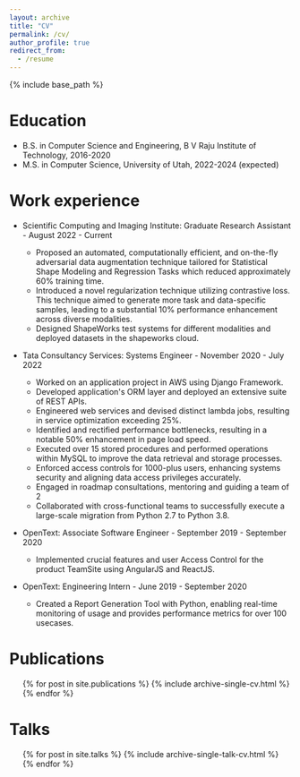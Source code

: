 ```yaml
---
layout: archive
title: "CV"
permalink: /cv/
author_profile: true
redirect_from:
  - /resume
---
```


{% include base_path %}

Education
======
* B.S. in Computer Science and Engineering, B V Raju Institute of Technology, 2016-2020
* M.S. in Computer Science, University of Utah, 2022-2024 (expected)
<!-- * Ph.D in Version Control Theory, GitHub University, 2018 (expected) -->

Work experience
======
* Scientific Computing and Imaging Institute: Graduate Research Assistant - August 2022 - Current
  * Proposed an automated, computationally efficient, and on-the-fly adversarial data augmentation technique tailored for Statistical Shape Modeling and Regression Tasks which reduced approximately 60% training time.
  * Introduced a novel regularization technique utilizing contrastive loss. This technique aimed to generate more task and data-specific samples, leading to a substantial 10% performance enhancement across diverse modalities.
  * Designed ShapeWorks test systems for different modalities and deployed datasets in the shapeworks cloud.

* Tata Consultancy Services: Systems Engineer - November 2020 - July 2022
  * Worked on an application project in AWS using Django Framework.
  * Developed application's ORM layer and deployed an extensive suite of REST APIs.
  * Engineered web services and devised distinct lambda jobs, resulting in service optimization exceeding 25%.
  * Identified and rectified performance bottlenecks, resulting in a notable 50% enhancement in page load speed.
  * Executed over 15 stored procedures and performed operations within MySQL to improve the data retrieval and storage processes.
  * Enforced access controls for 1000-plus users, enhancing systems security and aligning data access privileges accurately.
  * Engaged in roadmap consultations, mentoring and guiding a team of 2
  * Collaborated with cross-functional teams to successfully execute a large-scale migration from Python 2.7 to Python 3.8.
* OpenText: Associate Software Engineer - September 2019 - September 2020
  * Implemented crucial features and user Access Control for the product TeamSite using AngularJS and ReactJS.
* OpenText: Engineering Intern - June 2019 - September 2020
  * Created a Report Generation Tool with Python, enabling real-time monitoring of usage and provides performance metrics for over 100 usecases.

<!-- Skills
======
* Skill 1
* Skill 2
  * Sub-skill 2.1
  * Sub-skill 2.2
  * Sub-skill 2.3
* Skill 3 -->

Publications
======
  <ul>{% for post in site.publications %}
    {% include archive-single-cv.html %}
  {% endfor %}</ul>
  
Talks
======
  <ul>{% for post in site.talks %}
    {% include archive-single-talk-cv.html %}
  {% endfor %}</ul>
  
<!-- Teaching
======
  <ul>{% for post in site.teaching %}
    {% include archive-single-cv.html %}
  {% endfor %}</ul> -->
  
<!-- Service and leadership
======
* Currently signed in to 43 different slack teams -->
